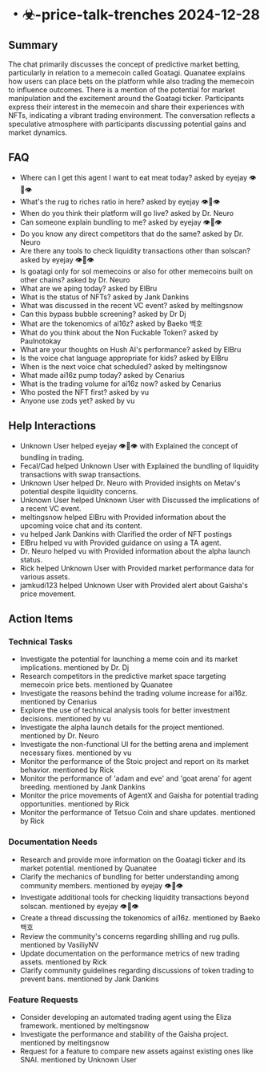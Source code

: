 # ・☣-price-talk-trenches 2024-12-28

## Summary
The chat primarily discusses the concept of predictive market betting, particularly in relation to a memecoin called Goatagi. Quanatee explains how users can place bets on the platform while also trading the memecoin to influence outcomes. There is a mention of the potential for market manipulation and the excitement around the Goatagi ticker. Participants express their interest in the memecoin and share their experiences with NFTs, indicating a vibrant trading environment. The conversation reflects a speculative atmosphere with participants discussing potential gains and market dynamics.

## FAQ
- Where can I get this agent I want to eat meat today? asked by eyejay 👁🦉👁
- What's the rug to riches ratio in here? asked by eyejay 👁🦉👁
- When do you think their platform will go live? asked by Dr. Neuro
- Can someone explain bundling to me? asked by eyejay 👁🦉👁
- Do you know any direct competitors that do the same? asked by Dr. Neuro
- Are there any tools to check liquidity transactions other than solscan? asked by eyejay 👁🦉👁
- Is goatagi only for sol memecoins or also for other memecoins built on other chains? asked by Dr. Neuro
- What are we aping today? asked by ElBru
- What is the status of NFTs? asked by Jank Dankins
- What was discussed in the recent VC event? asked by meltingsnow
- Can this bypass bubble screening? asked by Dr Dj
- What are the tokenomics of ai16z? asked by Baeko 백호
- What do you think about the Non Fuckable Token? asked by Paulnotokay
- What are your thoughts on Hush AI's performance? asked by ElBru
- Is the voice chat language appropriate for kids? asked by ElBru
- When is the next voice chat scheduled? asked by meltingsnow
- What made ai16z pump today? asked by Cenarius
- What is the trading volume for ai16z now? asked by Cenarius
- Who posted the NFT first? asked by vu
- Anyone use zods yet? asked by vu

## Help Interactions
- Unknown User helped eyejay 👁🦉👁 with Explained the concept of bundling in trading.
- Fecal/Cad helped Unknown User with Explained the bundling of liquidity transactions with swap transactions.
- Unknown User helped Dr. Neuro with Provided insights on Metav's potential despite liquidity concerns.
- Unknown User helped Unknown User with Discussed the implications of a recent VC event.
- meltingsnow helped ElBru with Provided information about the upcoming voice chat and its content.
- vu helped Jank Dankins with Clarified the order of NFT postings
- ElBru helped vu with Provided guidance on using a TA agent.
- Dr. Neuro helped vu with Provided information about the alpha launch status.
- Rick helped Unknown User with Provided market performance data for various assets.
- jamkudi123 helped Unknown User with Provided alert about Gaisha's price movement.

## Action Items

### Technical Tasks
- Investigate the potential for launching a meme coin and its market implications. mentioned by Dr. Dj
- Research competitors in the predictive market space targeting memecoin price bets. mentioned by Quanatee
- Investigate the reasons behind the trading volume increase for ai16z. mentioned by Cenarius
- Explore the use of technical analysis tools for better investment decisions. mentioned by vu
- Investigate the alpha launch details for the project mentioned. mentioned by Dr. Neuro
- Investigate the non-functional UI for the betting arena and implement necessary fixes. mentioned by vu
- Monitor the performance of the Stoic project and report on its market behavior. mentioned by Rick
- Monitor the performance of 'adam and eve' and 'goat arena' for agent breeding. mentioned by Jank Dankins
- Monitor the price movements of AgentX and Gaisha for potential trading opportunities. mentioned by Rick
- Monitor the performance of Tetsuo Coin and share updates. mentioned by Rick

### Documentation Needs
- Research and provide more information on the Goatagi ticker and its market potential. mentioned by Quanatee
- Clarify the mechanics of bundling for better understanding among community members. mentioned by eyejay 👁🦉👁
- Investigate additional tools for checking liquidity transactions beyond solscan. mentioned by eyejay 👁🦉👁
- Create a thread discussing the tokenomics of ai16z. mentioned by Baeko 백호
- Review the community's concerns regarding shilling and rug pulls. mentioned by VasiliyNV
- Update documentation on the performance metrics of new trading assets. mentioned by Rick
- Clarify community guidelines regarding discussions of token trading to prevent bans. mentioned by Jank Dankins

### Feature Requests
- Consider developing an automated trading agent using the Eliza framework. mentioned by meltingsnow
- Investigate the performance and stability of the Gaisha project. mentioned by meltingsnow
- Request for a feature to compare new assets against existing ones like SNAI. mentioned by Unknown User